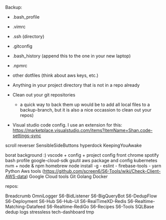 Backup:

- .bash_profile
- .vimrc
- .ssh (directory)
- .gitconfig
- .bash_history (append this to the one in your new laptop)
- .npmrc
- other dotfiles (think about aws keys, etc.)

- Anything in your project directory that is not in a repo already
- Clean out your git repositories
    - a quick way to back them up would be to add all local files to a backup-branch, but it is also a nice occassion to clean out your repos)
- Visual studio code config. I use an extension for this: https://marketplace.visualstudio.com/items?itemName=Shan.code-settings-sync

scroll reverser
SensibleSideButtons
hyperdock
KeepingYouAwake

borat background :)
vscode + config + project config
front
chrome
spotify
bash profile
google-cloud-sdk
gsutil
aws package and config
kubernetes
nvm + node & npm
homebrew
node install -g
    - eslint
    - firebase-tools
    - yarn
Python
Aws tools (https://github.com/screen6/S6-Tools/wiki/Check-Client-AWS-data)
Google Cloud tools
Git
Golang
Docker


repos:

Breadcrumb
OmniLogger
S6-BidListener
S6-BigQueryBot
S6-DedupFlow
S6-Deployment
S6-Hub
S6-Hub-UI
S6-RealTimeXD-Redis
S6-Realtime-Matching-Datafeed
S6-Realtime-RediGo
S6-Recipes
S6-Tools
SQLBase
dedup
logs
stressless
tech-dashboard
tmp
